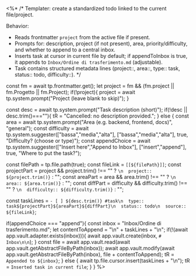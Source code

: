 <%*
/*
  Templater: create a standardized todo linked to the current file/project.

  Behavior:
  - Reads frontmatter `project` from the active file if present.
  - Prompts for: description, project (if not present), area, priority/difficulty, and whether to append to a central inbox.
  - Inserts task at cursor in current file by default; if appendToInbox is true, it appends to `Inbox/Ordine di trasferimento.md` (adjustable).
  - Task contains structured metadata lines (project::, area::, type:: task, status:: todo, difficulty::).
*/

const fm = await tp.frontmatter.get();
let project = fm && (fm.project || fm.Progetto || fm.Project);
if(!project){
  project = await tp.system.prompt("Project (leave blank to skip)");
}

const desc = await tp.system.prompt("Task description (short)");
if(!desc || desc.trim()===""){
  tR = "Cancelled: no description provided.";
} else {
  const area = await tp.system.prompt("Area (e.g. backend, frontend, docs)", "general");
  const difficulty = await tp.system.suggester(["bassa","media","alta"], ["bassa","media","alta"], true, "Difficulty? (choose or type)");
  const appendChoice = await tp.system.suggester(["Insert here","Append to Inbox"], ["insert","append"], true, "Where to put the task?");

  const filePath = tp.file.path(true);
  const fileLink = `[[${filePath}]]`;
  const projectPart = project && project.trim() !== "" ? `\n  project:: ${project.trim()}` : "";
  const areaPart = area && area.trim() !== "" ? `\n  area:: ${area.trim()}` : "";
  const diffPart = difficulty && difficulty.trim() !== "" ? `\n  difficulty:: ${difficulty.trim()}` : "";

  const taskLines = `- [ ] ${desc.trim()} #task\n  type:: task${projectPart}${areaPart}${diffPart}\n  status:: todo\n  source:: ${fileLink}`;

  if(appendChoice === "append"){
    const inbox = "Inbox/Ordine di trasferimento.md";
    let contentToAppend = "\n" + taskLines + "\n";
    if(!(await app.vault.adapter.exists(inbox))){
      await app.vault.create(inbox, `# Inbox\n\n`);
    }
    const file = await app.vault.read(await app.vault.getAbstractFileByPath(inbox));
    await app.vault.modify(await app.vault.getAbstractFileByPath(inbox), file + contentToAppend);
    tR = `Appended to ${inbox}`;
  } else {
    await tp.file.cursor.insert(taskLines + "\n");
    tR = `Inserted task in current file`;
  }
}
%>
